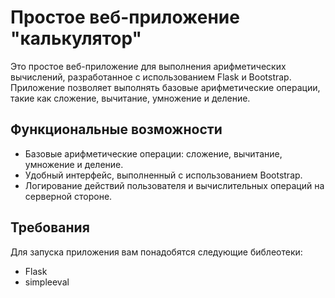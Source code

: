# Простое веб-приложение "калькулятор"

Это простое веб-приложение для выполнения арифметических вычислений, разработанное с использованием Flask и Bootstrap. Приложение позволяет выполнять базовые арифметические операции, такие как сложение, вычитание, умножение и деление.

## Функциональные возможности

- Базовые арифметические операции: сложение, вычитание, умножение и деление.
- Удобный интерфейс, выполненный с использованием Bootstrap.
- Логирование действий пользователя и вычислительных операций на серверной стороне.

## Требования

Для запуска приложения вам понадобятся следующие библеотеки:

- Flask
- simpleeval
